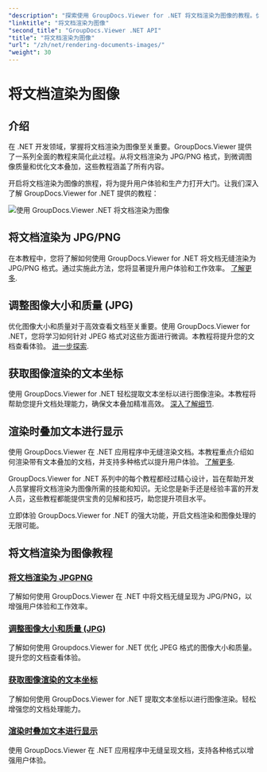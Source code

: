 ```yaml
---
"description": "探索使用 GroupDocs.Viewer for .NET 将文档渲染为图像的教程。优化图像质量、提取文本坐标并提升用户体验。"
"linktitle": "将文档渲染为图像"
"second_title": "GroupDocs.Viewer .NET API"
"title": "将文档渲染为图像"
"url": "/zh/net/rendering-documents-images/"
"weight": 30
---
```


# 将文档渲染为图像

## 介绍

在 .NET 开发领域，掌握将文档渲染为图像至关重要。GroupDocs.Viewer 提供了一系列全面的教程来简化此过程。从将文档渲染为 JPG/PNG 格式，到微调图像质量和优化文本叠加，这些教程涵盖了所有内容。

开启将文档渲染为图像的旅程，将为提升用户体验和生产力打开大门。让我们深入了解 GroupDocs.Viewer for .NET 提供的教程：

![使用 GroupDocs.Viewer .NET 将文档渲染为图像](/viewer/rendering-documents-images/image.png)

## 将文档渲染为 JPG/PNG
在本教程中，您将了解如何使用 GroupDocs.Viewer for .NET 将文档无缝渲染为 JPG/PNG 格式。通过实施此方法，您将显著提升用户体验和工作效率。 [了解更多](./render-jpg-png/).

## 调整图像大小和质量 (JPG)
优化图像大小和质量对于高效查看文档至关重要。使用 GroupDocs.Viewer for .NET，您将学习如何针对 JPEG 格式对这些方面进行微调。本教程将提升您的文档查看体验。 [进一步探索](./adjust-image-size-and-quality-jpg/).

## 获取图像渲染的文本坐标
使用 GroupDocs.Viewer for .NET 轻松提取文本坐标以进行图像渲染。本教程将帮助您提升文档处理能力，确保文本叠加精准高效。 [深入了解细节](./get-text-coordinates-image/).

## 渲染时叠加文本进行显示
使用 GroupDocs.Viewer 在 .NET 应用程序中无缝渲染文档。本教程重点介绍如何渲染带有文本叠加的文档，并支持多种格式以提升用户体验。 [了解更多](./render-with-text-overlay/).

GroupDocs.Viewer for .NET 系列中的每个教程都经过精心设计，旨在帮助开发人员掌握将文档渲染为图像所需的技能和知识。无论您是新手还是经验丰富的开发人员，这些教程都能提供宝贵的见解和技巧，助您提升项目水平。

立即体验 GroupDocs.Viewer for .NET 的强大功能，开启文档渲染和图像处理的无限可能。

## 将文档渲染为图像教程
### [将文档渲染为 JPGPNG](./render-jpg-png/)
了解如何使用 GroupDocs.Viewer 在 .NET 中将文档无缝呈现为 JPG/PNG，以增强用户体验和工作效率。
### [调整图像大小和质量 (JPG)](./adjust-image-size-and-quality-jpg/)
了解如何使用 Groupdocs.Viewer for .NET 优化 JPEG 格式的图像大小和质量。提升您的文档查看体验。
### [获取图像渲染的文本坐标](./get-text-coordinates-image/)
了解如何使用 GroupDocs.Viewer for .NET 提取文本坐标以进行图像渲染。轻松增强您的文档处理能力。
### [渲染时叠加文本进行显示](./render-with-text-overlay/)
使用 GroupDocs.Viewer 在 .NET 应用程序中无缝呈现文档，支持各种格式以增强用户体验。